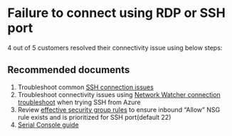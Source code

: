 <properties  
              pageTitle="Failure to connect using RDP or SSH port"
              description="Failure to connect using RDP or SSH port"
              service=""
              resource=""
              authors="manavis"
              displayOrder=""
              selfHelpType="generic"
              supportTopicIds="32615526"
              resourceTags=""
              productPesIds="15571,15797,16454"
              cloudEnvironments="public"
/>

# Failure to connect using RDP or SSH port

4 out of 5 customers resolved their connectivity issue using below steps:<br>

## **Recommended documents**

1. Troubleshoot common [SSH connection issues](https://docs.microsoft.com/azure/virtual-machines/troubleshooting/troubleshoot-ssh-connection)
2. Troubleshoot connectivity issues using [Network Watcher connection troubleshoot](data-blade:microsoft_azure_network.NetworkWatcherConnectivityBlade.sourceId.$resourceId) when trying SSH from Azure
3. Review [effective security group rules](data-blade:Microsoft_Azure_Network.EffectiveSecurityRulesBlade) to ensure inbound “Allow” NSG rule exists and is prioritized for SSH port(default 22)
4. [Serial Console guide](https://docs.microsoft.com/azure/virtual-machines/troubleshooting/serial-console-linux)
